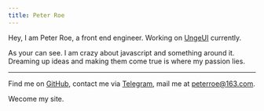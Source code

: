 ```yaml
---
title: Peter Roe
---
```


<ClientOnly>
  <Plum/>
</ClientOnly>

Hey, I am Peter Roe, a front end engineer. Working on [UngeUI](https://github.com/UngeUI/ungeui) currently.

As your can see. I am crazy about javascript and something around it. Dreaming up ideas and making them come true is where my passion lies.

***

Find me on [GitHub](https://github.com/peterroe), contact me via [Telegram](https://t.me/peterroe), mail me at [peterroe@163.com](mailto:peterroe@163.com).

Wecome my site. 